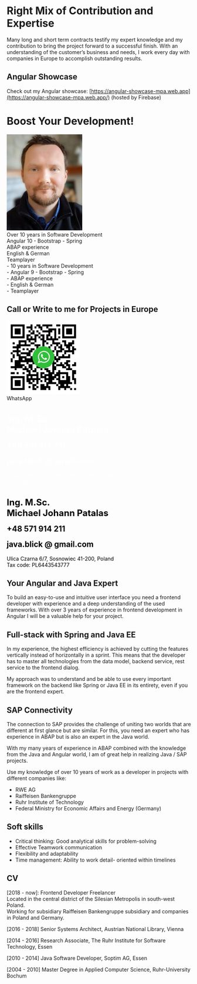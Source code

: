 # Right Mix of Contribution and Expertise

Many long and short term contracts testify my expert knowledge and my contribution to bring the project forward to a successful finish. With an understanding of the customer’s business and needs, I work every day with companies in Europe to accomplish outstanding results.

## Angular Showcase

Check out my Angular showcase: [https://angular-showcase-mpa.web.app](https://angular-showcase-mpa.web.app/) (hosted by Firebase)

# Boost Your Development! 
 <div class="profile-container">
    <div class="profile-pic">
    <img width="206" height="261" src="assets/images/me_3.jpg">
    </div>
    <div class="top-container">
      <div class="top-box">
          <div>Over 10 years in Software Development</div>
          <div>Angular 10 - Bootstrap - Spring</div>
          <div>ABAP experience</div>
          <div>English & German</div>
          <div>Teamplayer</div>
        </div>
    </div>
</div>
<div class="small-top-container">
- 10 years in Software Development<br/>
- Angular 9 - Bootstrap - Spring<br/>
- ABAP experience<br/>
- English & German<br/>
- Teamplayer<br/>
</div>

## Call or Write to me for Projects in Europe
<div class="box-container">
    <div class="box blurred-bg with-flex " draggable="true">
    <div style="flex: 0 200px">
        <img src="/assets/images/qr-code-wa.png" height="200px"><br />
        WhatsApp
    </div>
    <div class="box-content" style="flex: 3">
        <h1 class="raleway" style="color: #ffffff; font-size: 1.5rem;">Ing. M.Sc.<br /> Michael Johann Patalas</h1>
        <h2 style="color: #ffffff; margin-top: 0">+48 571 914 211</h2>
        <h2 class="raleway" style="color: #ffffff; margin-top: 0">java.blick @ gmail.com</h2>
        <p style="color: #ffffff">
        Ulica Czarna 6/7, Sosnowiec 41-200, Poland<br />
        Tax code: PL6443543777<br />
        </p>
    </div>
    </div>
    <!--<script>
    $(function () {
        $(".box").draggable({
        containment: "parent"
        });
    });
    </script>
    -->
</div>
<div class="small-box-container">
<h1 class="raleway" style="color: #000000; font-size: 1.5rem;">Ing. M.Sc.<br /> Michael Johann Patalas</h1>
    <h2 style="color: #000000; margin-top: 0">+48 571 914 211</h2>
    <h2 class="raleway" style="color: #000000; margin-top: 0">java.blick @ gmail.com</h2>
    <p style="color: #000000">
    Ulica Czarna 6/7, Sosnowiec 41-200, Poland<br />
    Tax code: PL6443543777<br />
    </p>
</div>

## Your Angular and Java Expert

To build an easy-to-use and intuitive user interface you need a frontend developer with experience and a deep understanding of the used frameworks. With over 3 years of experience in frontend development in Angular I will be a valuable help for your project. 
 

## Full-stack with Spring and Java EE
In my experience, the highest efficiency is achieved by cutting the features vertically instead of horizontally in a sprint.
This means that the developer has to master all technologies from the data model, backend service, rest service to the frontend dialog.

My approach was to understand and be able to use every important framework on the backend like Spring or Java EE in its entirety, even if you are the frontend expert.

## SAP Connectivity
The connection to SAP provides the challenge of uniting two worlds that are different at first glance but are similar. For this, you need an expert who has experience in ABAP but is also an expert in the Java world.

With my many years of experience in ABAP combined with the knowledge from the Java and Angular world, I am of great help in realizing Java / SAP projects.

Use my knowledge of over 10 years of work as a developer in projects with different companies like: 
- RWE AG
- Raiffeisen Bankengruppe
- Ruhr Institute of Technology
- Federal Ministry for Economic Affairs and Energy (Germany)

## Soft skills
- Critical thinking: Good analytical skills for problem-solving
- Effective Teamwork communication 
- Flexibility and adaptability
- Time management: Ability to work detail- oriented within timelines


## CV 
<div class="white">
    <div id="timesheet"></div>
</div>
<script>
    new Timesheet('timesheet', 2013, 2020, [
    ['2018', '2020', 'Raiffeisen Sub.', 'ipsum', ['Angular', 'SAP JCO', 'Spring']],
    ['2016', '2018', 'Austrian National Library', 'dolor', ['Angular', 'JAVA EE', 'NoSQL',]],
    ['2014', '2016', 'The Ruhr Institute for Software Technology', 'default',['Spring', 'Ontologies']],
    ['2010', '2014', 'Soptim AG', 'ipsum',['JAVA EE', 'Oracle', 'UI-Design']]
    ]);
</script>


[2018 - now]: Frontend Developer Freelancer <br/>
Located in the central district of the Silesian Metropolis in south-west Poland.<br/>
Working for subsidiary Raiffeisen Bankengruppe subsidiary and companies in Poland and Germany.

[2016 - 2018] Senior Systems Architect, Austrian National Library, Vienna

[2014 - 2016] Research Associate, The Ruhr Institute for Software Technology, Essen

[2010 - 2014] Java Software Developer, Soptim AG, Essen

[2004 - 2010] Master Degree in Applied Computer Science, Ruhr-University Bochum
